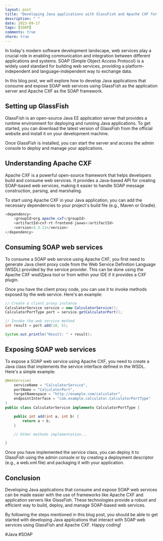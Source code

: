 ```yaml
---
layout: post
title: "Developing Java applications with GlassFish and Apache CXF for SOAP web services"
description: " "
date: 2023-09-17
tags: [SOAP]
comments: true
share: true
---
```


In today's modern software development landscape, web services play a crucial role in enabling communication and integration between different applications and systems. SOAP (Simple Object Access Protocol) is a widely used standard for building web services, providing a platform-independent and language-independent way to exchange data.

In this blog post, we will explore how to develop Java applications that consume and expose SOAP web services using GlassFish as the application server and Apache CXF as the SOAP framework.

## Setting up GlassFish

GlassFish is an open-source Java EE application server that provides a runtime environment for deploying and running Java applications. To get started, you can download the latest version of GlassFish from the official website and install it on your development machine.

Once GlassFish is installed, you can start the server and access the admin console to deploy and manage your applications.

## Understanding Apache CXF

Apache CXF is a powerful open-source framework that helps developers build and consume web services. It provides a Java-based API for creating SOAP-based web services, making it easier to handle SOAP message construction, parsing, and marshaling.

To start using Apache CXF in your Java application, you can add the necessary dependencies to your project's build file (e.g., Maven or Gradle). 

```java
<dependency>
    <groupId>org.apache.cxf</groupId>
    <artifactId>cxf-rt-frontend-jaxws</artifactId>
    <version>3.3.11</version>
</dependency>
```

## Consuming SOAP web services

To consume a SOAP web service using Apache CXF, you first need to generate Java client proxy code from the Web Service Definition Language (WSDL) provided by the service provider. This can be done using the Apache CXF wsdl2java tool or from within your IDE if it provides a CXF plugin.

Once you have the client proxy code, you can use it to invoke methods exposed by the web service. Here's an example:

```java
// Create a client proxy instance
CalculatorService service = new CalculatorService();
CalculatorPortType port = service.getCalculatorPort();

// Invoke the web service method
int result = port.add(10, 5);

System.out.println("Result: " + result);
```

## Exposing SOAP web services

To expose a SOAP web service using Apache CXF, you need to create a Java class that implements the service interface defined in the WSDL. Here's a simple example:

```java
@WebService(
    serviceName = "CalculatorService",
    portName = "CalculatorPort",
    targetNamespace = "http://example.com/calculator",
    endpointInterface = "com.example.calculator.CalculatorPortType"
)
public class CalculatorService implements CalculatorPortType {

    public int add(int a, int b) {
        return a + b;
    }

    // Other methods implementation...

}
```

Once you have implemented the service class, you can deploy it to GlassFish using the admin console or by creating a deployment descriptor (e.g., a web.xml file) and packaging it with your application.

## Conclusion

Developing Java applications that consume and expose SOAP web services can be made easier with the use of frameworks like Apache CXF and application servers like GlassFish. These technologies provide a robust and efficient way to build, deploy, and manage SOAP-based web services.

By following the steps mentioned in this blog post, you should be able to get started with developing Java applications that interact with SOAP web services using GlassFish and Apache CXF. Happy coding!

\#Java #SOAP